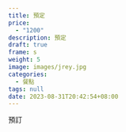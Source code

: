 ```yaml
---
title: 預定
price:
  - "1200"
description: 預定
draft: true
frame: s
weight: 5
image: images/jrey.jpg
categories:
  - 餐點
tags: null
date: 2023-08-31T20:42:54+08:00
---
```

預訂
